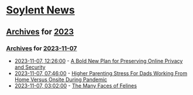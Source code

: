 # [Soylent News](../../../README.md)

## [Archives](../../index.md) for [2023](../index.md)

### [Archives](../../index.md) for [2023-11-07](index.md)

* [2023-11-07, 12:26:00](https://soylentnews.org/article.pl?sid=23/11/06/1047257&from=rss) - [A Bold New Plan for Preserving Online Privacy and Security](https://soylentnews.org/article.pl?sid=23/11/06/1047257&from=rss)
* [2023-11-07, 07:46:00](https://soylentnews.org/article.pl?sid=23/11/06/0239235&from=rss) - [Higher Parenting Stress For Dads Working From Home Versus Onsite During Pandemic](https://soylentnews.org/article.pl?sid=23/11/06/0239235&from=rss)
* [2023-11-07, 03:02:00](https://soylentnews.org/article.pl?sid=23/11/06/0231203&from=rss) - [The Many Faces of Felines](https://soylentnews.org/article.pl?sid=23/11/06/0231203&from=rss)

